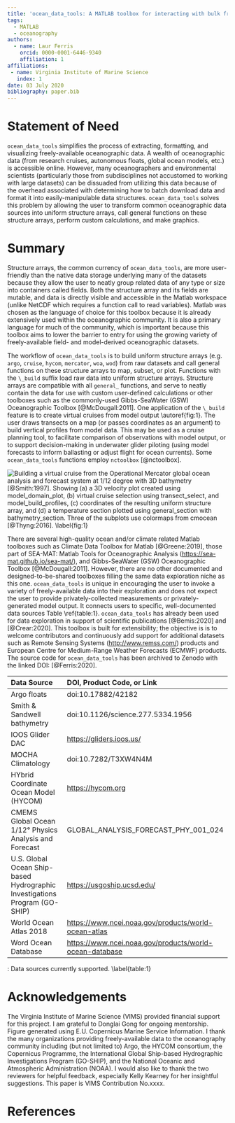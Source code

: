 ```yaml
---
title: 'ocean_data_tools: A MATLAB toolbox for interacting with bulk freely-available oceanographic data'
tags:
  - MATLAB
  - oceanography
authors:
  - name: Laur Ferris
    orcid: 0000-0001-6446-9340
    affiliation: 1
affiliations:
 - name: Virginia Institute of Marine Science
   index: 1
date: 03 July 2020
bibliography: paper.bib
---
```


# Statement of Need

``ocean_data_tools`` simplifies the process of extracting, formatting, and 
visualizing freely-available oceanographic data. A wealth of oceanographic 
data (from research cruises, autonomous floats, global ocean models, etc.)
is accessible online. However, many oceanographers and environmental 
scientists (particularly those from subdisciplines not accustomed to working
with large datasets) can be dissuaded from utilizing this data because of the
overhead associated with determining how to batch download data and 
format it into easily-manipulable data structures. ``ocean_data_tools``
solves this problem by allowing the user to transform common oceanographic 
data sources into uniform structure arrays, call general functions on these structure arrays, 
perform custom calculations, and make graphics. 

# Summary

Structure arrays, the common currency of ``ocean_data_tools``, are more user-friendly than the native data storage underlying many of the datasets because they allow the user to neatly group related data of any type or size into containers called fields. Both the structure array and its fields are mutable, and data is directly visible and accessible in the Matlab workspace (unlike NetCDF which requires a function call to read variables).
Matlab was chosen as the language of choice for this toolbox because it is already extensively used within the oceanographic community.
It is also a primary language for much of the community, which is important because this toolbox aims to lower the barrier to entry for using the growing variety of freely-available field- and model-derived oceanographic datasets.

The workflow of ``ocean_data_tools`` is to build uniform structure arrays (e.g. ``argo``,
``cruise``, ``hycom``, ``mercator``, ``woa``, ``wod``) from raw datasets and 
call general functions on these structure arrays to map, subset, or plot. Functions with 
the ``\_build`` suffix load raw data into uniform structure arrays. Structure arrays are 
compatible with all ``general_`` functions, and serve to neatly contain the data for use with 
custom user-defined calculations or other toolboxes such as the commonly-used
Gibbs-SeaWater (GSW) Oceanographic Toolbox [@McDougall:2011]. One application of the ``\_build`` 
feature is to create virtual cruises from model output \autoref{fig:1}. The user
draws transects on a map (or passes coordinates as an argument) to build vertical profiles 
from model data. This may be used as a cruise planning tool, to facilitate 
comparison of observations with model output, or to support decision-making in underwater glider 
piloting (using model forecasts to inform ballasting or adjust flight for ocean currents).  Some ``ocean_data_tools`` functions
employ ``nctoolbox`` [@nctoolbox].

![Building a virtual cruise from the Operational Mercator global ocean
analysis and forecast system at 1/12 degree with 3D bathymetry [@Smith:1997]. 
Showing (a) a 3D velocity plot created using ``model_domain_plot``, (b) 
virtual cruise selection using ``transect_select``, and ``model_build_profiles``, 
(c) coordinates of the resulting uniform structure array, and (d) a temperature section 
plotted using ``general_section`` with ``bathymetry_section``. Three of the 
subplots use colormaps from cmocean [@Thyng:2016]. \label{fig:1}](figure.png)

There are several high-quality ocean and/or climate related Matlab toolboxes such as Climate Data Toolbox for Matlab [@Greene:2019], those part of SEA-MAT: Matlab Tools for Oceanographic Analysis (https://sea-mat.github.io/sea-mat/), and Gibbs-SeaWater (GSW) Oceanographic Toolbox [@McDougall:2011]. However, there are no other documented and designed-to-be-shared toolboxes filling the same data exploration niche as this one. ``ocean_data_tools`` is unique in encouraging the user to invoke a variety of freely-available data into their exploration and does not expect the user to provide privately-collected measurements or privately-generated model output. It connects users to specific, well-documented data sources Table \ref{table:1}. ``ocean_data_tools`` has already been used for data exploration in support of scientific publications [@Bemis:2020] 
and [@Crear:2020]. This toolbox is built for extensibility; the objective is 
is to welcome contributors and continuously add support for additional datasets such as Remote Sensing 
Systems (http://www.remss.com/) products and European Centre for Medium-Range 
Weather Forecasts (ECMWF) products. The source code for ``ocean_data_tools`` has
been archived to Zenodo with the linked DOI: [@Ferris:2020].


| Data Source | DOI, Product Code, or Link    |
|:---  |:---|
| Argo floats | doi:10.17882/42182 |
| Smith & Sandwell bathymetry | doi:10.1126/science.277.5334.1956 |
| IOOS Glider DAC | https://gliders.ioos.us/ |
| MOCHA Climatology | doi:10.7282/T3XW4N4M |
| HYbrid Coordinate Ocean Model (HYCOM) | https://hycom.org |
| CMEMS Global Ocean 1/12° Physics Analysis and Forecast | GLOBAL_ANALYSIS_FORECAST_PHY_001_024 |
| U.S. Global Ocean Ship-based Hydrographic Investigations Program (GO-SHIP) | https://usgoship.ucsd.edu/ |
| World Ocean Atlas 2018 | https://www.ncei.noaa.gov/products/world-ocean-atlas |
| Word Ocean Database | https://www.ncei.noaa.gov/products/world-ocean-database |

  : Data sources currently supported. \label{table:1}

# Acknowledgements

The Virginia Institute of Marine Science (VIMS) provided financial support for this project.
I am grateful to Donglai Gong for ongoing mentorship. Figure generated using E.U. Copernicus Marine Service Information. I thank the many organizations providing freely-available
data to the oceanography community including (but not limited to) Argo, the HYCOM 
consortium, the Copernicus Programme, the International Global Ship-based Hydrographic
Investigations Program (GO-SHIP), and the National Oceanic and Atmospheric 
Administration (NOAA). I would also like to thank the two reviewers for helpful feedback, especially 
Kelly Kearney for her insightful suggestions. This paper is VIMS Contribution No.xxxx.

# References
